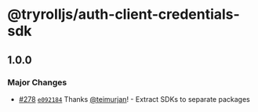 # @tryrolljs/auth-client-credentials-sdk

## 1.0.0

### Major Changes

- [#278](https://github.com/TuringAdvisoryGroup/tryrolljs/pull/278) [`e092184`](https://github.com/TuringAdvisoryGroup/tryrolljs/commit/e092184c6838c4063e1fdc58cf4c5d51a6162029) Thanks [@teimurjan](https://github.com/teimurjan)! - Extract SDKs to separate packages
